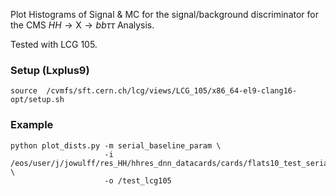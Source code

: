 Plot Histograms of Signal & MC for the signal/background discriminator for the CMS $HH \rightarrow \mathrm{X} \rightarrow bb\tau\tau$ Analysis.

Tested with LCG 105. 

### Setup (Lxplus9)

```
source  /cvmfs/sft.cern.ch/lcg/views/LCG_105/x86_64-el9-clang16-opt/setup.sh
```

### Example

```
python plot_dists.py -m serial_baseline_param \
                     -i /eos/user/j/jowulff/res_HH/hhres_dnn_datacards/cards/flats10_test_serial_baseline_param/flats10_qcd/ \
                     -o /test_lcg105

```
